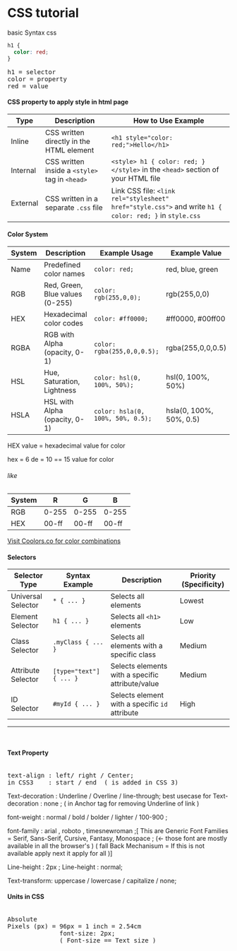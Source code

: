 # CSS tutorial

basic Syntax css

```css CSS Property use in External file
h1 {
  color: red;
}
```

<pre>
h1 = selector
color = property
red = value
</pre>

#### CSS property to apply style in html page

| Type     | Description                                    | How to Use Example                                                                                      |
| -------- | ---------------------------------------------- | ------------------------------------------------------------------------------------------------------- |
| Inline   | CSS written directly in the HTML element       | `<h1 style="color: red;">Hello</h1>`                                                                    |
| Internal | CSS written inside a `<style>` tag in `<head>` | `<style> h1 { color: red; } </style>` in the `<head>` section of your HTML file                         |
| External | CSS written in a separate `.css` file          | Link CSS file: `<link rel="stylesheet" href="style.css">` and write `h1 { color: red; }` in `style.css` |

#### Color System

| System | Description                     | Example Usage                     | Example Value           |
| ------ | ------------------------------- | --------------------------------- | ----------------------- |
| Name   | Predefined color names          | `color: red;`                     | red, blue, green        |
| RGB    | Red, Green, Blue values (0-255) | `color: rgb(255,0,0);`            | rgb(255,0,0)            |
| HEX    | Hexadecimal color codes         | `color: #ff0000;`                 | #ff0000, #00ff00        |
| RGBA   | RGB with Alpha (opacity, 0-1)   | `color: rgba(255,0,0,0.5);`       | rgba(255,0,0,0.5)       |
| HSL    | Hue, Saturation, Lightness      | `color: hsl(0, 100%, 50%);`       | hsl(0, 100%, 50%)       |
| HSLA   | HSL with Alpha (opacity, 0-1)   | `color: hsla(0, 100%, 50%, 0.5);` | hsla(0, 100%, 50%, 0.5) |

HEX value = hexadecimal value for color

hex = 6
de = 10
== 15 value for color

###### like

| System | R     | G     | B     |
| ------ | ----- | ----- | ----- |
| RGB    | 0-255 | 0-255 | 0-255 |
| HEX    | 00-ff | 00-ff | 00-ff |

[Visit Coolors.co for color combinations](https://coolors.co/)

#### Selectors

<!-- | Selector Type      | Syntax Example          | Description                                      |
| ------------------ | ----------------------- | ------------------------------------------------ |
| Universal Selector | `* { ... }`             | Selects all elements                             |
| Element Selector   | `h1 { ... }`            | Selects all `<h1>` elements                      |
| ID Selector        | `#myId { ... }`         | Selects element with a specific `id` attribute   |
| Class Selector     | `.myClass { ... }`      | Selects all elements with a specific class       |
| Attribute Selector | `[type="text"] { ... }` | Selects elements with a specific attribute/value | -->

| Selector Type      | Syntax Example          | Description                                      | Priority (Specificity) |
| ------------------ | ----------------------- | ------------------------------------------------ | ---------------------- |
| Universal Selector | `* { ... }`             | Selects all elements                             | Lowest                 |
| Element Selector   | `h1 { ... }`            | Selects all `<h1>` elements                      | Low                    |
| Class Selector     | `.myClass { ... }`      | Selects all elements with a specific class       | Medium                 |
| Attribute Selector | `[type="text"] { ... }` | Selects elements with a specific attribute/value | Medium                 |
| ID Selector        | `#myId { ... }`         | Selects element with a specific `id` attribute   | High                   |

---

<pre>     
</pre>

#### Text Property

<pre>     
text-align : left/ right / Center;
in CSS3    : start / end  ( is added in CSS 3)
</pre>

Text-decoration : Underline / Overline / line-through;
best usecase for Text-decoration : none ; ( in Anchor tag for removing Underline of link )

font-weight : normal / bold / bolder / lighter / 100-900 ;

font-family : arial , roboto , timesnewroman ;[ This are Generic Font Families = Serif, Sans-Serif, Cursive, Fantasy, Monospace ; (<- those font are mostly available in all the browser's ) ( fall Back Mechanisum = If this is not available apply next it apply for all )]

Line-height : 2px ;
Line-height : normal;

Text-transform: uppercase / lowercase / capitalize / none;

#### Units in CSS

<pre>     
Absolute 
Pixels (px) = 96px = 1 inch = 2.54cm
              font-size: 2px;
              ( Font-size == Text size )
</pre>
